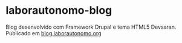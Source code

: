 laborautonomo-blog
==================

Blog desenvolvido com Framework Drupal e tema HTML5 Devsaran. Publicado em [blog.laborautonomo.org](http://blog.laborautonomo.org/ "Access")